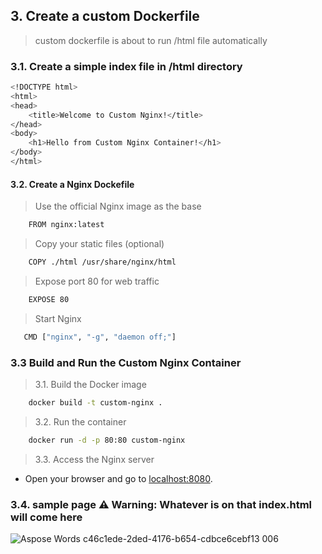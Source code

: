 ## 3. Create a custom Dockerfile
> custom dockerfile is about to run /html file automatically
### 3.1. Create a simple index file in /html directory
```bash
<!DOCTYPE html>
<html>
<head>
    <title>Welcome to Custom Nginx!</title>
</head>
<body>
    <h1>Hello from Custom Nginx Container!</h1>
</body>
</html>
```
#### 3.2. Create a Nginx Dockefile
> Use the official Nginx image as the base
```bash
    FROM nginx:latest
```
> Copy your static files (optional)
```bash
    COPY ./html /usr/share/nginx/html
```
> Expose port 80 for web traffic
```bash
    EXPOSE 80
```
> Start Nginx
```bash
   CMD ["nginx", "-g", "daemon off;"]
```
### 3.3 Build and Run the Custom Nginx Container
> 3.1. Build the Docker image
```bash
    docker build -t custom-nginx .
```
> 3.2. Run the container
```bash
    docker run -d -p 80:80 custom-nginx
```
> 3.3. Access the Nginx server
* Open your browser and go to [localhost:8080](http://localhost:80).
### 3.4. sample page ⚠️ Warning: Whatever is on that index.html will come here
![Aspose Words c46c1ede-2ded-4176-b654-cdbce6cebf13 006](https://github.com/user-attachments/assets/6f020f05-70c5-478b-abcd-53bd33e5ce5d)



